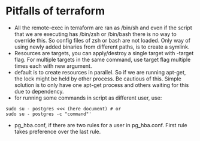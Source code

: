 # Pitfalls of terraform

- All the remote-exec in terraform are ran as /bin/sh and even if the script that we are executing has /bin/zsh or /bin/bash there is no way to override this. So config files of zsh or bash are not loaded. Only way of using newly added binaries from different paths, is to create a symlink.
- Resources are targets, you can apply/destroy a single target with -target flag. For multiple targets in the same command, use target flag multiple times each with new argument.
- default is to create resources in parallel. So if we are running apt-get, the lock might be held by other process. Be cautious of this. Simple solution is to only have one apt-get process and others waiting for this due to dependency.
- for running some commands in script as different user, use:
```
sudo su - postgres <<< (here document) # or
sudo su - postgres -c "command"'
```
- pg_hba.conf, if there are two rules for a user in pg_hba.conf. First rule takes preference over the last rule.